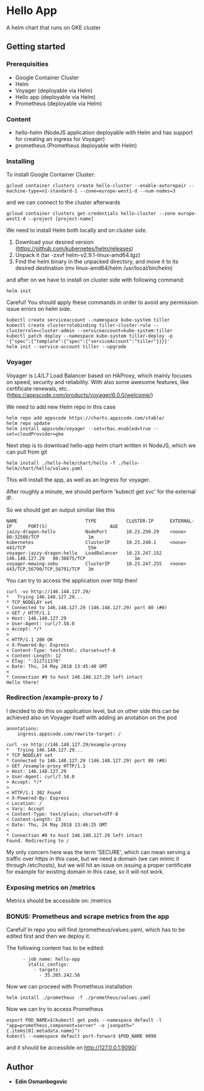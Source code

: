 # Hello App

A helm chart that runs on GKE cluster

## Getting started

### Prerequisities

* Google Container Cluster
* Helm
* Voyager (deployable via Helm)
* Hello app (deployable via Helm)
* Prometheus (deployable via Helm)

### Content

* hello-helm (NodeJS application deployable with Helm and has support for creating an ingress for Voyager)
* prometheus (Prometheus deployable with Helm)

### Installing

To install Google Container Cluster:

```
gcloud container clusters create hello-cluster --enable-autorepair --machine-type=n1-standard-1 --zone=europe-west1-d --num-nodes=3
```

and we can connect to the cluster afterwards

```
gcloud container clusters get-credentials hello-cluster --zone europe-west1-d --project [project-name]
```

We need to install Helm both locally and on cluster side.

1. Download your desired version (https://github.com/kubernetes/helm/releases)
2. Unpack it (tar -zxvf helm-v2.9.1-linux-amd64.tgz)
3. Find the helm binary in the unpacked directory, and move it to its desired destination (mv linux-amd64/helm /usr/local/bin/helm)

and after on we have to install on cluster side with following command:

```
helm init
```

Careful! You should apply these commands in order to avoid any permission issue errors on helm side.

```
kubectl create serviceaccount --namespace kube-system tiller
kubectl create clusterrolebinding tiller-cluster-rule --clusterrole=cluster-admin --serviceaccount=kube-system:tiller
kubectl patch deploy --namespace kube-system tiller-deploy -p '{"spec":{"template":{"spec":{"serviceAccount":"tiller"}}}}'      
helm init --service-account tiller --upgrade
```
### Voyager

Voyager is L4/L7 Load Balancer based on HAProxy, which mainly focuses on speed, security and reliability. With also some awesome features, like certificate renewals, etc. (https://appscode.com/products/voyager/6.0.0/welcome/)

We need to add new Helm repo in this case

```
helm repo add appscode https://charts.appscode.com/stable/
helm repo update
helm install appscode/voyager --set=rbac.enabled=true --set=cloudProvider=gke
```

Next step is to download hello-app helm chart written in NodeJS, which we can pull from git

```
helm install ./hello-helm/chart/hello -f ./hello-helm/chart/hello/values.yaml
```

This will install the app, as well as an Ingress for voyager.

After roughly a minute, we should perform 'kubectl get svc' for the external IP.

So we should get an output similiar like this

```
NAME                         TYPE           CLUSTER-IP      EXTERNAL-IP      PORT(S)                       AGE
jazzy-dragon-hello           NodePort       10.23.250.29    <none>           80:32508/TCP                  1m
kubernetes                   ClusterIP      10.23.240.1     <none>           443/TCP                       55m
voyager-jazzy-dragon-hello   LoadBalancer   10.23.247.152   146.148.127.29   80:30875/TCP                  1m
voyager-mewing-zebu          ClusterIP      10.23.247.255   <none>           443/TCP,56790/TCP,56791/TCP   3m
```

You can try to access the application over http then!

```
curl -vv http://146.148.127.29/
*   Trying 146.148.127.29...
* TCP_NODELAY set
* Connected to 146.148.127.29 (146.148.127.29) port 80 (#0)
> GET / HTTP/1.1
> Host: 146.148.127.29
> User-Agent: curl/7.58.0
> Accept: */*
> 
< HTTP/1.1 200 OK
< X-Powered-By: Express
< Content-Type: text/html; charset=utf-8
< Content-Length: 12
< ETag: "-312711370"
< Date: Thu, 24 May 2018 13:45:40 GMT
< 
* Connection #0 to host 146.148.127.29 left intact
Hello there!
```

### Redirection /example-proxy to /

I decided to do this on application level, but on other side this can be achieved also on Voyager itself with adding an anotation on the pod

```
annotations:
    ingress.appscode.com/rewrite-target: /
```

```
curl -vv http://146.148.127.29/example-proxy
*   Trying 146.148.127.29...
* TCP_NODELAY set
* Connected to 146.148.127.29 (146.148.127.29) port 80 (#0)
> GET /example-proxy HTTP/1.1
> Host: 146.148.127.29
> User-Agent: curl/7.58.0
> Accept: */*
> 
< HTTP/1.1 302 Found
< X-Powered-By: Express
< Location: /
< Vary: Accept
< Content-Type: text/plain; charset=UTF-8
< Content-Length: 23
< Date: Thu, 24 May 2018 13:46:25 GMT
< 
* Connection #0 to host 146.148.127.29 left intact
Found. Redirecting to /
```

My only concern here was the term 'SECURE', which can mean serving a traffic over https in this case, but we need a domain (we can mimic it through /etc/hosts), but we will hit an issue on issuing a proper certificate for example for existing domain in this case, so it will not work.

### Exposing metrics on /metrics

Metrics should be accessible on: /metrics

### BONUS: Prometheus and scrape metrics from the app

Careful! In repo you will find /prometheus/values.yaml, which has to be edited first and then we deploy it.

The following content has to be edited:

```
      - job_name: hello-app
        static_configs:
          - targets:
            - 35.205.242.56
```

Now we can proceed with Prometheus installation

```
helm install ./prometheus -f ./prometheus/values.yaml
```

Now we can try to access Prometheus

```
export POD_NAME=$(kubectl get pods --namespace default -l "app=prometheus,component=server" -o jsonpath="{.items[0].metadata.name}")
kubectl --namespace default port-forward $POD_NAME 9090
```

and it should be accessible on http://127.0.0.1:9090/

## Author
* **Edin Osmanbegovic**
